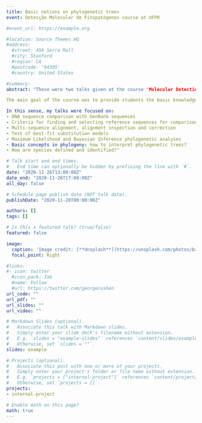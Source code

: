 ```yaml
---
title: Basic notions on phylogenetic trees
event: Detecção Molecular de Fitopatógenos course at UFPR

#event_url: https://example.org

#location: Source Themes HQ
#address:
  #street: 450 Serra Mall
  #city: Stanford
  #region: CA
  #postcode: '94305'
  #country: United States

#summary: 
abstract: "These were two talks given at the course "Molecular Detection of Phytopagens", offered by the Vegetal Production Program at UFPR. The course was coordinated by Prof. Renata Faier Calegario. 

The main goal of the course was to provide students the basic knowledge on several molecular and sorological methods to detect phytopathogens, as well as some notions in bioinformatic tools and analyses.

In this sense, my talks were focused on:
- DNA sequence comparison with GenBank sequences
- Criteria for finding and selecting reference sequences for comparison
- Multi-sequence alignment, alignment inspection and correction
- Test of best-fit substitution models
- Maximum Likelihood and Bayesian Inference phylogenetic analyses
- Basic concepts in phylogeny: how to interpret phylogenetic trees?
- How are species defined and identified?"

# Talk start and end times.
#   End time can optionally be hidden by prefixing the line with `#`.
date: "2020-11-26T13:00:00Z"
date_end: "2020-11-26T17:00:00Z"
all_day: false

# Schedule page publish date (NOT talk date).
publishDate: "2020-11-20T00:00:00Z"

authors: []
tags: []

# Is this a featured talk? (true/false)
featured: false

image:
  caption: 'Image credit: [**Unsplash**](https://unsplash.com/photos/bzdhc5b3Bxs)'
  focal_point: Right

#links:
#- icon: twitter
  #icon_pack: fab
  #name: Follow
  #url: https://twitter.com/georgecushen
url_code: ""
url_pdf: ""
url_slides: ""
url_video: ""

# Markdown Slides (optional).
#   Associate this talk with Markdown slides.
#   Simply enter your slide deck's filename without extension.
#   E.g. `slides = "example-slides"` references `content/slides/example-slides.md`.
#   Otherwise, set `slides = ""`.
slides: example

# Projects (optional).
#   Associate this post with one or more of your projects.
#   Simply enter your project's folder or file name without extension.
#   E.g. `projects = ["internal-project"]` references `content/project/deep-learning/index.md`.
#   Otherwise, set `projects = []`.
projects:
- internal-project

# Enable math on this page?
math: true
---
```




